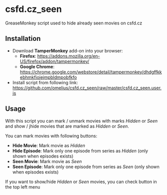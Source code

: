 # csfd.cz_seen
GreaseMonkey script used to hide already seen movies on csfd.cz

## Installation
- Download **TamperMonkey** add-on into your browser:
  - **Firefox**: https://addons.mozilla.org/en-US/firefox/addon/tampermonkey/
  - **Google Chrome**: https://chrome.google.com/webstore/detail/tampermonkey/dhdgffkkebhmkfjojejmpbldmpobfkfo
- Install script from following link: https://github.com/omelius/csfd.cz_seen/raw/master/csfd.cz_seen.user.js

## Usage
With this script you can mark / unmark movies with marks *Hidden* or *Seen* and show / jhide movies that are marked as *Hidden* or *Seen*.

You can mark movies with following buttons:
- **Hide Movie**: Mark movie as *Hidden*
- **Hide Episode**: Mark only one episode from series as *Hidden* (only shown when episodes exists)
- **Seen Movie**: Mark movie as *Seen*
- **Seen Episode**: Mark only one episode from series as *Seen* (only shown when episodes exists)

If you want to show/hide *Hidden* or *Seen* movies, you can check button in the top left menu